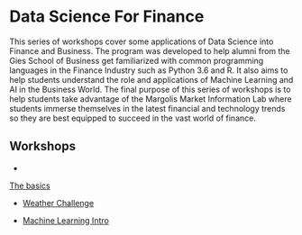 # Data Science For Finance

This series of workshops cover some applications of Data Science into Finance and Business. The program was developed to help alumni from the Gies School of Business get familiarized with common programming languages in the Finance Industry such as Python 3.6 and R. It also aims to help students understand the role and applications of Machine Learning and AI in the Business World. The final purpose of this series of workshops is to help students take advantage of the Margolis Market Information Lab where students immerse themselves in the latest financial and technology trends so they are best equipped to succeed in the vast world of finance.

## Workshops
* 
 [The basics](the_basics/README.md)
 
* [Weather Challenge](challenge/README.md)

* [Machine Learning Intro](machine_learning_intro/README.md)

 





